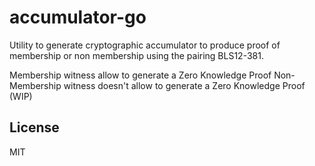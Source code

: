 # accumulator-go

Utility to generate cryptographic accumulator to produce proof of membership or non membership using the pairing BLS12-381. 

Membership witness allow to generate a Zero Knowledge Proof
Non-Membership witness doesn't allow to generate a Zero Knowledge Proof (WIP)

## License

MIT
